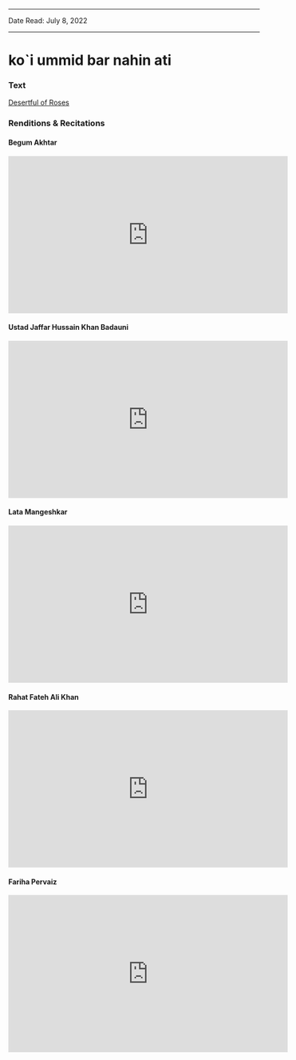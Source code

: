 ***
Date Read: July 8, 2022
***

# ko`i ummid bar nahin ati

### Text
[Desertful of Roses](http://www.columbia.edu/itc/mealac/pritchett/00ghalib/161/index_161.html)

### Renditions & Recitations

#### Begum Akhtar

<iframe width="560" height="315" src="https://www.youtube.com/embed/OTHSLBCy8Hg" title="YouTube video player" frameborder="0" allow="accelerometer; autoplay; clipboard-write; encrypted-media; gyroscope; picture-in-picture" allowfullscreen></iframe>

#### Ustad Jaffar Hussain Khan Badauni

<iframe width="560" height="315" src="https://www.youtube.com/embed/5Up7UHbYOJw" title="YouTube video player" frameborder="0" allow="accelerometer; autoplay; clipboard-write; encrypted-media; gyroscope; picture-in-picture" allowfullscreen></iframe>

#### Lata Mangeshkar

<iframe width="560" height="315" src="https://www.youtube.com/embed/ZTwFFQEhKug" title="YouTube video player" frameborder="0" allow="accelerometer; autoplay; clipboard-write; encrypted-media; gyroscope; picture-in-picture" allowfullscreen></iframe>

#### Rahat Fateh Ali Khan

<iframe width="560" height="315" src="https://www.youtube.com/embed/40G9d5LBdUU" title="YouTube video player" frameborder="0" allow="accelerometer; autoplay; clipboard-write; encrypted-media; gyroscope; picture-in-picture" allowfullscreen></iframe>

#### Fariha Pervaiz

<iframe width="560" height="315" src="https://www.youtube.com/embed/Zi2gWcyVbuM" title="YouTube video player" frameborder="0" allow="accelerometer; autoplay; clipboard-write; encrypted-media; gyroscope; picture-in-picture" allowfullscreen></iframe>

